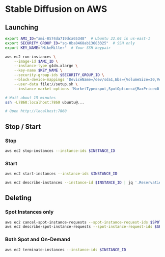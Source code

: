 # Stable Diffusion on AWS

## Launching

```bash
export AMI_ID="ami-0574da719dca65348"  # Ubuntu 22.04 in us-east-1
export SECURITY_GROUP_ID="sg-0ba8468ab13683325"  # SSH only
export KEY_NAME="MikeMiller"  # Your SSH keypair

aws ec2 run-instances \
    --image-id $AMI_ID \
    --instance-type g4dn.xlarge \
    --key-name $KEY_NAME \
    --security-group-ids $SECURITY_GROUP_ID \
    --block-device-mappings 'DeviceName=/dev/sda1,Ebs={VolumeSize=30,VolumeType=gp3}' \
    --user-data file://setup.sh \
    --instance-market-options 'MarketType=spot,SpotOptions={MaxPrice=0.20,SpotInstanceType=persistent,InstanceInterruptionBehavior=stop}'

# Wait about 15 minutes
ssh -L7860:localhost:7860 ubuntu@...

# Open http://localhost:7860
```

## Stop / Start

### Stop

```bash
aws ec2 stop-instances --instance-ids $INSTANCE_ID
```

### Start

```bash
aws ec2 start-instances --instance-ids $INSTANCE_ID

aws ec2 describe-instances --instance-id $INSTANCE_ID | jq '.Reservations[].Instances[].PublicIpAddress'
```

## Deleting

### Spot Instances only

```bash
aws ec2 cancel-spot-instance-requests --spot-instance-request-ids $SPOT_INSTANCE_REQUEST
aws ec2 describe-spot-instance-requests --spot-instance-request-ids $SPOT_INSTANCE_REQUEST | jq '.SpotInstanceRequests[].InstanceId'
```

### Both Spot and On-Demand

```bash
aws ec2 terminate-instances --instance-ids $INSTANCE_ID
```
